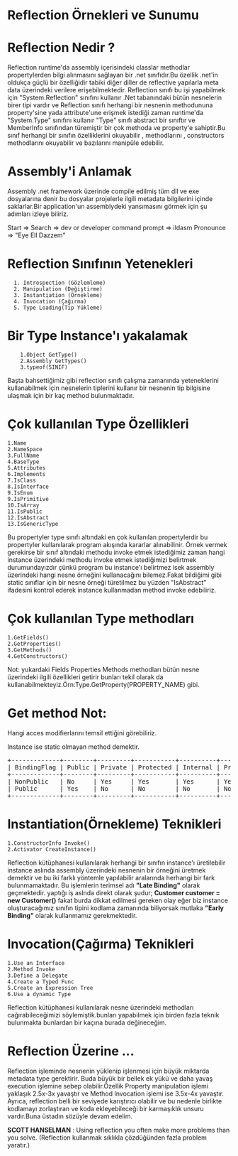 # Reflection Örnekleri ve Sunumu


 # Reflection Nedir ? 
 
Reflection runtime'da assembly içerisindeki classlar methodlar propertylerden bilgi alınmasını sağlayan bir .net sınıfıdır.Bu özellik .net'in oldukça güçlü bir özelliğidir tabiki diğer diller de reflective yapılarla meta data üzerindeki verilere erişebilmektedir.
Reflection sınıfı bu işi yapabilmek için "System.Reflection" sınıfını kullanır .Net tabanındaki bütün nesnelerin birer tipi vardır ve Reflection sınıfı herhangi bir nesnenin methodununa property'sine yada attribute'une erişmek istediği zaman runtime'da "System.Type" sınıfını kullanır "Type" sınıfı abstract bir sınıftır ve MemberInfo sınıfından türemiştir bir çok methoda ve property'e sahiptir.Bu sınıf herhangi bir sınıfın özelliklerini okuyabilir , methodlarını , constructors methodlarını okuyabilir ve  bazılarını manipüle edebilir.
 # Assembly'i Anlamak
 
 Assembly .net framework üzerinde compile edilmiş tüm dll ve exe dosyalarına denir bu dosyalar projelerle ilgili metadata bilgilerini içinde saklarlar.Bir application'un assemblydeki yansımasını görmek için şu adımları izleye biliriz.
 
 Start  => Search => dev or developer command prompt => ildasm  Pronounce => "Eye Ell Dazzem"
 
 # Reflection Sınıfının Yetenekleri
      1. Introspection (Gözlemleme)
      2. Manipulation (Değiştirme)
      3. Instantiation (Örnekleme)
      4. Invocation (Çağırma)
      5. Type Loading(Tip Yükleme)
      
 # Bir Type Instance'ı yakalamak
        1.Object GetType()
        2.Assembly GetTypes()
        3.typeof(SINIF)         
 
Başta bahsettiğimiz gibi reflection sınıfı çalışma zamanında yeteneklerini kullanabilmek için nesnelerin tiplerini kullanır bir nesnenin tip  bilgisine ulaşmak için bir kaç method bulunmaktadır. 
     
# Çok kullanılan Type Özellikleri
    1.Name
    2.NameSpace
    3.FullName
    4.BaseType
    5.Attributes
    6.Implements
    7.IsClass
    8.IsInterface
    9.IsEnum
    9.IsPrimitive
    10.IsArray
    11.IsPublic
    12.IsAbstract
    13.IsGenericType
    
Bu propertyler type sınıfı altındaki en çok kullanılan propertylerdir bu propertyler kullanılarak program akışında kararlar alınabilinir.
Örnek vermek gerekirse bir sınıf altındaki methodu invoke etmek istediğimiz zaman hangi instance üzerindeki methodu invoke etmek istediğimizi belirtmek durumundayızdır çünkü program bu instance'ı belirtmez isek assembly üzerindeki hangi nesne örneğini kullanacağını bilemez.Fakat bildiğimi gibi static sınıflar için bir nesne örneği türetilmez bu yüzden "IsAbstract" ifadesini kontrol ederek instance kullanmadan method invoke edebiliriz.
    
 # Çok kullanılan Type methodları
    1.GetFields()
    2.GetProperties()
    3.GetMethods()
    4.GetConstructors()
Not: yukardaki Fields Properties Methods methodları bütün nesne üzerindeki ilgili özellikleri getirir bunları tekil olarak da       kullanabilmekteyiz.Örn:Type.GetProperty(PROPERTY_NAME) gibi.

# Get method Not:

Hangi acces modifierlarını temsil ettiğini görebiliriz.

Instance ise static olmayan method demektir.

<pre>
+-------------+--------+---------+-----------+----------+--------------------+
| BindingFlag | Public | Private | Protected | Internal | Protected Internal |
+-------------+--------+---------+-----------+----------+--------------------+
| NonPublic   | No     | Yes     | Yes       | Yes      | Yes                |
| Public      | Yes    | No      | No        | No       | No                 |
+-------------+--------+---------+-----------+----------+--------------------+
</pre>
  
       
# Instantiation(Örnekleme) Teknikleri
    1.ConstructorInfo Invoke()
    2.Activator CreateInstance() 
    
Reflection kütüphanesi kullanılarak herhangi bir sınıfın instance'ı üretilebilir instance aslında assembly üzerindeki nesnenin bir örneğini üretmek demektir ve bu iki farklı yöntemle yapılabilir aralarında herhangi bir fark bulunmamaktadır. Bu işlemlerin terimsel adı <b>"Late Binding"</b> olarak geçmektedir. yaptığı iş aslnda direkt olarak şudur;
<b> Customer customer = new Customer()</b>
fakat burda dikkat edilmesi gereken olay eğer biz instance oluşturacağımız sınıfın tipini kodlama zamanında biliyorsak mutlaka <b>"Early Binding" </b> olarak kullanmamız gerekmektedir.

# Invocation(Çağırma) Teknikleri
    1.Use an Interface
    2.Method Invoke
    3.Define a Delegate
    4.Create a Typed Func
    5.Create an Expression Tree
    6.Use a dynamic Type
    
Reflection kütüphanesi kullanılarak nesne üzerindeki methodları cağırabileceğimizi söylemiştik.bunları yapabilmek için birden fazla teknik bulunmakta bunlardan bir kaçına burada değineceğim.

   
# Reflection Üzerine ...

Reflection işleminde nesnenin yüklenip işlenmesi için büyük miktarda metadata type gerektirir. Buda büyük bir bellek ek yükü ve daha yavaş execution işlemine sebep olabilir.Özellik Property manipulation işlemi yaklaşık 2.5x-3x yavaştır ve Method Invocation işlemi ise 3.5x-4x yavaştır. Ayrıca, reflection belli bir seviyede karıştırıcı olabilir ve bu nedenle birlikte kodlamayı zorlaştıran ve koda ekleyebileceği bir karmaşıklık unsuru vardır.Buna üstadın sözüyle devam edelim.

 <b>SCOTT HANSELMAN</b> : Using reflection you often make more problems than you solve. 
 (Reflection kullanmak sıklıkla çözdüğünden fazla problem yaratır.)


   
   
  
